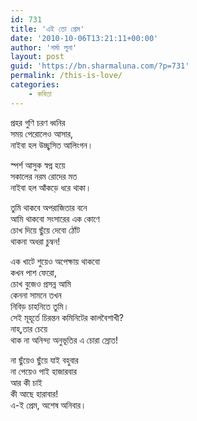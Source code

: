 ```yaml
---
id: 731
title: 'এই তো প্রেম'
date: '2010-10-06T13:21:11+00:00'
author: 'শর্মা লুনা'
layout: post
guid: 'https://bn.sharmaluna.com/?p=731'
permalink: /this-is-love/
categories:
    - কবিতা
---
```


প্রহর গুণি চরণ ধ্বনির  
সময় পেরোলেও আসার,  
নাইবা হল উচ্ছ্বসিত আলিংগন।

স্পর্শ আসুক স্বপ্ন হয়ে  
সকালের নরম রোদের মত  
নাইবা হল আঁকড়ে ধরে থাকা।

তুমি থাকবে অপরাজিতার বনে  
আমি থাকবো সংসারের এক কোণে  
চোখ দিয়ে ছুঁয়ে দেবো ঠোঁট  
থাকনা অধরা চুম্বন!

এক খাটে শুয়েও অপেক্ষায় থাকবো  
কখন পাশ ফেরো,  
চোখ বুজেও প্রসন্ন আমি  
কেননা সামনে তখন  
নিবিড় চাহনিতে তুমি।  
সেই মূহূর্তে চিরন্তন কমিনিটের কালবৈশাখী?  
নাহ্,তার চেয়ে  
থাক না অনিন্দ্য অনুভূতির এ চোরা স্রোত!

না ছুঁয়েও ছুঁয়ে যাই বহুবার  
না পেয়েও পাই হাজারবার  
আর কী চাই  
কী আছে হারাবার!  
এ-ই প্রেম, অশেষ অনিবার।